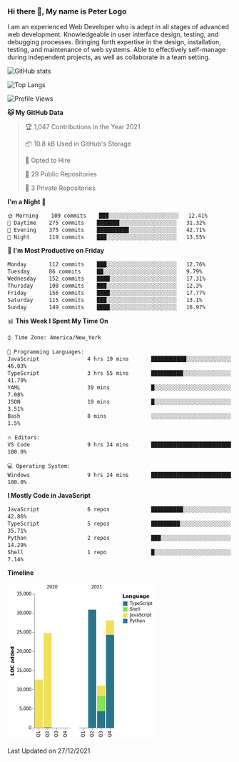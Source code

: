 ### Hi there 👋, My name is Peter Logo

I am an experienced Web Developer who is adept in all stages of advanced web development. Knowledgeable in user interface design, 
testing, and debugging processes. Bringing forth expertise in the design, installation, testing, and maintenance of web systems. 
Able to effectively self-manage during independent projects, as well as collaborate in a team setting.

![GitHub stats](https://github-readme-stats.vercel.app/api?username=peterlogo&show_icons=true&count_private=true&theme=dark)

![Top Langs](https://github-readme-stats.vercel.app/api/top-langs/?username=peterlogo&theme=dark&layout=compact&langs_count=8)

<!--START_SECTION:waka-->
![Profile Views](http://img.shields.io/badge/Profile%20Views-3-blue)

**🐱 My GitHub Data** 

> 🏆 1,047 Contributions in the Year 2021
 > 
> 📦 10.8 kB Used in GitHub's Storage 
 > 
> 💼 Opted to Hire
 > 
> 📜 29 Public Repositories 
 > 
> 🔑 3 Private Repositories  
 > 
**I'm a Night 🦉** 

```text
🌞 Morning    109 commits    ███░░░░░░░░░░░░░░░░░░░░░░   12.41% 
🌆 Daytime    275 commits    ███████░░░░░░░░░░░░░░░░░░   31.32% 
🌃 Evening    375 commits    ██████████░░░░░░░░░░░░░░░   42.71% 
🌙 Night      119 commits    ███░░░░░░░░░░░░░░░░░░░░░░   13.55%

```
📅 **I'm Most Productive on Friday** 

```text
Monday       112 commits    ███░░░░░░░░░░░░░░░░░░░░░░   12.76% 
Tuesday      86 commits     ██░░░░░░░░░░░░░░░░░░░░░░░   9.79% 
Wednesday    152 commits    ████░░░░░░░░░░░░░░░░░░░░░   17.31% 
Thursday     108 commits    ███░░░░░░░░░░░░░░░░░░░░░░   12.3% 
Friday       156 commits    ████░░░░░░░░░░░░░░░░░░░░░   17.77% 
Saturday     115 commits    ███░░░░░░░░░░░░░░░░░░░░░░   13.1% 
Sunday       149 commits    ████░░░░░░░░░░░░░░░░░░░░░   16.97%

```


📊 **This Week I Spent My Time On** 

```text
⌚︎ Time Zone: America/New_York

💬 Programming Languages: 
JavaScript               4 hrs 19 mins       ███████████░░░░░░░░░░░░░░   46.03% 
TypeScript               3 hrs 55 mins       ██████████░░░░░░░░░░░░░░░   41.79% 
YAML                     39 mins             █░░░░░░░░░░░░░░░░░░░░░░░░   7.08% 
JSON                     19 mins             █░░░░░░░░░░░░░░░░░░░░░░░░   3.51% 
Bash                     8 mins              ░░░░░░░░░░░░░░░░░░░░░░░░░   1.5%

🔥 Editors: 
VS Code                  9 hrs 24 mins       █████████████████████████   100.0%

💻 Operating System: 
Windows                  9 hrs 24 mins       █████████████████████████   100.0%

```

**I Mostly Code in JavaScript** 

```text
JavaScript               6 repos             ██████████░░░░░░░░░░░░░░░   42.86% 
TypeScript               5 repos             █████████░░░░░░░░░░░░░░░░   35.71% 
Python                   2 repos             ███░░░░░░░░░░░░░░░░░░░░░░   14.29% 
Shell                    1 repo              █░░░░░░░░░░░░░░░░░░░░░░░░   7.14%

```


**Timeline**

![Chart not found](https://raw.githubusercontent.com/peterlogo/peterlogo/main/charts/bar_graph.png) 


 Last Updated on 27/12/2021
<!--END_SECTION:waka-->


